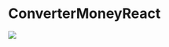<h1> ConverterMoneyReact</h1>
<img src="https://github.com/user-attachments/assets/2a7c33b1-8e4a-478c-97c3-7ef60c7a83bd" />
